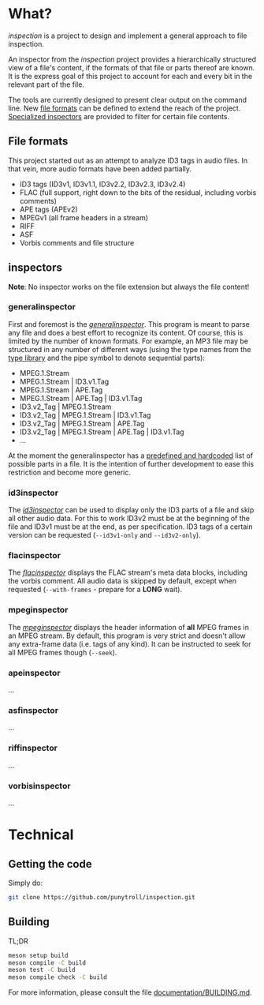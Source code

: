 # What?

_inspection_ is a project to design and implement a general approach to file inspection.

An inspector from the _inspection_ project provides a hierarchically structured view of a file's content, if the formats of that file or parts thereof are known. It is the express goal of this project to account for each and every bit in the relevant part of the file.

The tools are currently designed to present clear output on the command line. New [file formats](#file-formats) can be defined to extend the reach of the project. [Specialized inspectors](#inspectors) are provided to filter for certain file contents.

## File formats

This project started out as an attempt to analyze ID3 tags in audio files. In that vein, more audio formats have been added partially.

- ID3 tags (ID3v1, ID3v1.1, ID3v2.2, ID3v2.3, ID3v2.4)
- FLAC (full support, right down to the bits of the residual, including vorbis comments)
- APE tags (APEv2)
- MPEGv1 (all frame headers in a stream)
- RIFF
- ASF
- Vorbis comments and file structure

## inspectors

**Note**: No inspector works on the file extension but always the file content!

### generalinspector

First and foremost is the [_generalinspector_](inspectors/general). This program is meant to parse any file and does a best effort to recognize its content. Of course, this is limited by the number of known formats. For example, an MP3 file may be structured in any number of different ways (using the type names from the [type library](common/types) and the pipe symbol to denote sequential parts):

- MPEG.1.Stream
- MPEG.1.Stream | ID3.v1.Tag
- MPEG.1.Stream | APE.Tag
- MPEG.1.Stream | APE.Tag | ID3.v1.Tag
- ID3.v2_Tag | MPEG.1.Stream
- ID3.v2_Tag | MPEG.1.Stream | ID3.v1.Tag
- ID3.v2_Tag | MPEG.1.Stream | APE.Tag
- ID3.v2_Tag | MPEG.1.Stream | APE.Tag | ID3.v1.Tag
- ...

At the moment the generalinspector has a [predefined and hardcoded](inspectors/general/generalinspector.cpp#L26) list of possible parts in a file. It is the intention of further development to ease this restriction and become more generic.

### id3inspector

The [_id3inspector_](inspectors/id3) can be used to display only the ID3 parts of a file and skip all other audio data. For this to work ID3v2 must be at the beginning of the file and ID3v1 must be at the end, as per specification. ID3 tags of a certain version can be requested (```--id3v1-only``` and ```--id3v2-only```).

### flacinspector

The [_flacinspector_](inspectors/flac) displays the FLAC stream's meta data blocks, including the vorbis comment. All audio data is skipped by default, except when requested (```--with-frames``` - prepare for a **LONG** wait).

### mpeginspector

The [_mpeginspector_](inspectors/mpeg) displays the header information of **all** MPEG frames in an MPEG stream. By default, this program is very strict and doesn't allow any extra-frame data (i.e. tags of any kind). It can be instructed to seek for all MPEG frames though (```--seek```).

### apeinspector

...

### asfinspector

...

### riffinspector

...

### vorbisinspector

...

# Technical

## Getting the code

Simply do:

```bash
git clone https://github.com/punytroll/inspection.git
```

## Building

TL;DR

```bash
meson setup build
meson compile -C build
meson test -C build
meson compile check -C build
```

For more information, please consult the file [documentation/BUILDING.md](documentation/BUILDING.md).
